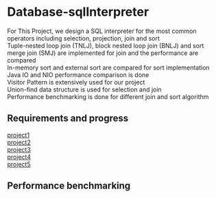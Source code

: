 # Database-sqlInterpreter

For This Project, we design a SQL interpreter for the most common operators including selection, projection, join and sort<br/>
Tuple-nested loop join (TNLJ), block nested loop join (BNLJ) and sort merge join (SMJ) are implemented for join and the performance are compared<br/>
In-memory sort and external sort are compared for sort implementation<br/>
Java IO and NIO performance comparison is done<br/>
Visitor Pattern is extensively used for our project<br/>
Union-find data structure is used for selection and join<br/>
Performance benchmarking is done for different join and sort algorithm



 ##  Requirements and progress
[project1](Project1/project1.pdf)<br/>
[project2](Project2/project2.pdf)<br/>
[project3](Project3/project3.pdf)<br/>
[project4](project4/project4.pdf)<br/>
[project5](project5/project5.pdf)<br/>

 ##  Performance benchmarking
 [](Project2/benchmarking/benchmarking.pdf)<br/>
 [](Project3/benchmarking/Experiment.pdf)<br/>
 

 

